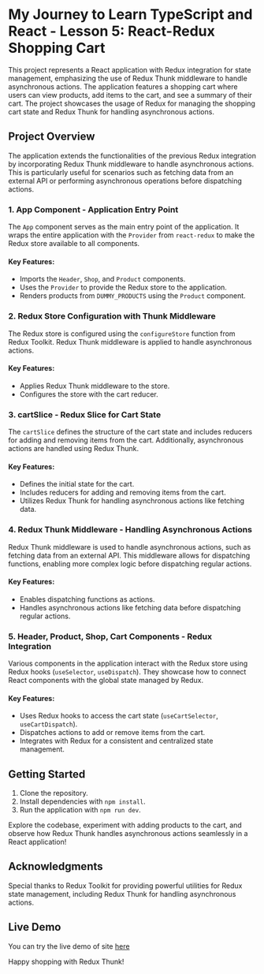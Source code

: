# My Journey to Learn TypeScript and React - Lesson 5: React-Redux Shopping Cart

This project represents a React application with Redux integration for state management, emphasizing the use of Redux Thunk middleware to handle asynchronous actions. The application features a shopping cart where users can view products, add items to the cart, and see a summary of their cart. The project showcases the usage of Redux for managing the shopping cart state and Redux Thunk for handling asynchronous actions.

## Project Overview

The application extends the functionalities of the previous Redux integration by incorporating Redux Thunk middleware to handle asynchronous actions. This is particularly useful for scenarios such as fetching data from an external API or performing asynchronous operations before dispatching actions.

### 1. **App Component - Application Entry Point**

The `App` component serves as the main entry point of the application. It wraps the entire application with the `Provider` from `react-redux` to make the Redux store available to all components.

#### Key Features:

- Imports the `Header`, `Shop`, and `Product` components.
- Uses the `Provider` to provide the Redux store to the application.
- Renders products from `DUMMY_PRODUCTS` using the `Product` component.

### 2. **Redux Store Configuration with Thunk Middleware**

The Redux store is configured using the `configureStore` function from Redux Toolkit. Redux Thunk middleware is applied to handle asynchronous actions.

#### Key Features:

- Applies Redux Thunk middleware to the store.
- Configures the store with the cart reducer.

### 3. **cartSlice - Redux Slice for Cart State**

The `cartSlice` defines the structure of the cart state and includes reducers for adding and removing items from the cart. Additionally, asynchronous actions are handled using Redux Thunk.

#### Key Features:

- Defines the initial state for the cart.
- Includes reducers for adding and removing items from the cart.
- Utilizes Redux Thunk for handling asynchronous actions like fetching data.

### 4. **Redux Thunk Middleware - Handling Asynchronous Actions**

Redux Thunk middleware is used to handle asynchronous actions, such as fetching data from an external API. This middleware allows for dispatching functions, enabling more complex logic before dispatching regular actions.

#### Key Features:

- Enables dispatching functions as actions.
- Handles asynchronous actions like fetching data before dispatching regular actions.

### 5. **Header, Product, Shop, Cart Components - Redux Integration**

Various components in the application interact with the Redux store using Redux hooks (`useSelector`, `useDispatch`). They showcase how to connect React components with the global state managed by Redux.

#### Key Features:

- Uses Redux hooks to access the cart state (`useCartSelector`, `useCartDispatch`).
- Dispatches actions to add or remove items from the cart.
- Integrates with Redux for a consistent and centralized state management.

## Getting Started

1. Clone the repository.
2. Install dependencies with `npm install`.
3. Run the application with `npm run dev`.

Explore the codebase, experiment with adding products to the cart, and observe how Redux Thunk handles asynchronous actions seamlessly in a React application!

## Acknowledgments

Special thanks to Redux Toolkit for providing powerful utilities for Redux state management, including Redux Thunk for handling asynchronous actions.

## Live Demo

You can try the live demo of site [here](https://react-ts-redux.netlify.app/)

Happy shopping with Redux Thunk!
